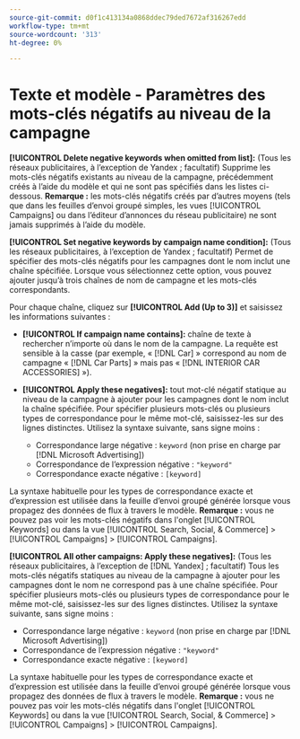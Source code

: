 ```yaml
---
source-git-commit: d0f1c413134a0868ddec79ded7672af316267edd
workflow-type: tm+mt
source-wordcount: '313'
ht-degree: 0%

---
```

# Texte et modèle - Paramètres des mots-clés négatifs au niveau de la campagne

**[!UICONTROL Delete negative keywords when omitted from list]:** (Tous les réseaux publicitaires, à l’exception de Yandex ; facultatif) Supprime les mots-clés négatifs existants au niveau de la campagne, précédemment créés à l’aide du modèle et qui ne sont pas spécifiés dans les listes ci-dessous. **Remarque :** les mots-clés négatifs créés par d’autres moyens (tels que dans les feuilles d’envoi groupé simples, les vues [!UICONTROL Campaigns] ou dans l’éditeur d’annonces du réseau publicitaire) ne sont jamais supprimés à l’aide du modèle.

**[!UICONTROL Set negative keywords by campaign name condition]:** (Tous les réseaux publicitaires, à l’exception de Yandex ; facultatif) Permet de spécifier des mots-clés négatifs pour les campagnes dont le nom inclut une chaîne spécifiée. Lorsque vous sélectionnez cette option, vous pouvez ajouter jusqu’à trois chaînes de nom de campagne et les mots-clés correspondants.

Pour chaque chaîne, cliquez sur **[!UICONTROL Add (Up to 3)]** et saisissez les informations suivantes :

* **[!UICONTROL If campaign name contains]:** chaîne de texte à rechercher n’importe où dans le nom de la campagne. La requête est sensible à la casse (par exemple, « [!DNL Car] » correspond au nom de campagne « [!DNL Car Parts] » mais pas « [!DNL INTERIOR CAR ACCESSORIES] »).

* **[!UICONTROL Apply these negatives]:** tout mot-clé négatif statique au niveau de la campagne à ajouter pour les campagnes dont le nom inclut la chaîne spécifiée. Pour spécifier plusieurs mots-clés ou plusieurs types de correspondance pour le même mot-clé, saisissez-les sur des lignes distinctes. Utilisez la syntaxe suivante, sans signe moins :

   * Correspondance large négative : `keyword` (non prise en charge par [!DNL Microsoft Advertising])
   * Correspondance de l’expression négative : `"keyword"`
   * Correspondance exacte négative : `[keyword]`

La syntaxe habituelle pour les types de correspondance exacte et d’expression est utilisée dans la feuille d’envoi groupé générée lorsque vous propagez des données de flux à travers le modèle. **Remarque :** vous ne pouvez pas voir les mots-clés négatifs dans l&#39;onglet [!UICONTROL Keywords] ou dans la vue [!UICONTROL Search, Social, & Commerce] > [!UICONTROL Campaigns] > [!UICONTROL Campaigns].

**[!UICONTROL All other campaigns: Apply these negatives]:** (Tous les réseaux publicitaires, à l’exception de [!DNL Yandex] ; facultatif) Tous les mots-clés négatifs statiques au niveau de la campagne à ajouter pour les campagnes dont le nom ne correspond pas à une chaîne spécifiée. Pour spécifier plusieurs mots-clés ou plusieurs types de correspondance pour le même mot-clé, saisissez-les sur des lignes distinctes. Utilisez la syntaxe suivante, sans signe moins :

* Correspondance large négative : `keyword` (non prise en charge par [!DNL Microsoft Advertising])
* Correspondance de l’expression négative : `"keyword"`
* Correspondance exacte négative : `[keyword]`

La syntaxe habituelle pour les types de correspondance exacte et d’expression est utilisée dans la feuille d’envoi groupé générée lorsque vous propagez des données de flux à travers le modèle. **Remarque :** vous ne pouvez pas voir les mots-clés négatifs dans l&#39;onglet [!UICONTROL Keywords] ou dans la vue [!UICONTROL Search, Social, & Commerce] > [!UICONTROL Campaigns] > [!UICONTROL Campaigns].
